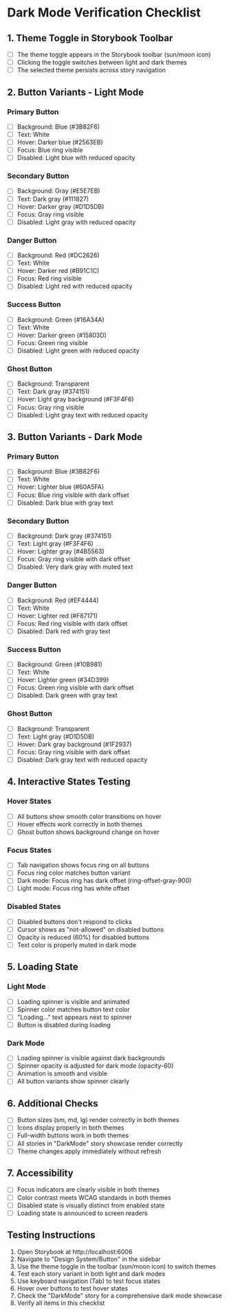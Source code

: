 # Dark Mode Verification Checklist

## 1. Theme Toggle in Storybook Toolbar
- [ ] The theme toggle appears in the Storybook toolbar (sun/moon icon)
- [ ] Clicking the toggle switches between light and dark themes
- [ ] The selected theme persists across story navigation

## 2. Button Variants - Light Mode
### Primary Button
- [ ] Background: Blue (#3B82F6)
- [ ] Text: White
- [ ] Hover: Darker blue (#2563EB)
- [ ] Focus: Blue ring visible
- [ ] Disabled: Light blue with reduced opacity

### Secondary Button
- [ ] Background: Gray (#E5E7EB)
- [ ] Text: Dark gray (#111827)
- [ ] Hover: Darker gray (#D1D5DB)
- [ ] Focus: Gray ring visible
- [ ] Disabled: Light gray with reduced opacity

### Danger Button
- [ ] Background: Red (#DC2626)
- [ ] Text: White
- [ ] Hover: Darker red (#B91C1C)
- [ ] Focus: Red ring visible
- [ ] Disabled: Light red with reduced opacity

### Success Button
- [ ] Background: Green (#16A34A)
- [ ] Text: White
- [ ] Hover: Darker green (#15803D)
- [ ] Focus: Green ring visible
- [ ] Disabled: Light green with reduced opacity

### Ghost Button
- [ ] Background: Transparent
- [ ] Text: Dark gray (#374151)
- [ ] Hover: Light gray background (#F3F4F6)
- [ ] Focus: Gray ring visible
- [ ] Disabled: Light gray text with reduced opacity

## 3. Button Variants - Dark Mode
### Primary Button
- [ ] Background: Blue (#3B82F6)
- [ ] Text: White
- [ ] Hover: Lighter blue (#60A5FA)
- [ ] Focus: Blue ring visible with dark offset
- [ ] Disabled: Dark blue with gray text

### Secondary Button
- [ ] Background: Dark gray (#374151)
- [ ] Text: Light gray (#F3F4F6)
- [ ] Hover: Lighter gray (#4B5563)
- [ ] Focus: Gray ring visible with dark offset
- [ ] Disabled: Very dark gray with muted text

### Danger Button
- [ ] Background: Red (#EF4444)
- [ ] Text: White
- [ ] Hover: Lighter red (#F87171)
- [ ] Focus: Red ring visible with dark offset
- [ ] Disabled: Dark red with gray text

### Success Button
- [ ] Background: Green (#10B981)
- [ ] Text: White
- [ ] Hover: Lighter green (#34D399)
- [ ] Focus: Green ring visible with dark offset
- [ ] Disabled: Dark green with gray text

### Ghost Button
- [ ] Background: Transparent
- [ ] Text: Light gray (#D1D5DB)
- [ ] Hover: Dark gray background (#1F2937)
- [ ] Focus: Gray ring visible with dark offset
- [ ] Disabled: Dark gray text with reduced opacity

## 4. Interactive States Testing

### Hover States
- [ ] All buttons show smooth color transitions on hover
- [ ] Hover effects work correctly in both themes
- [ ] Ghost button shows background change on hover

### Focus States
- [ ] Tab navigation shows focus ring on all buttons
- [ ] Focus ring color matches button variant
- [ ] Dark mode: Focus ring has dark offset (ring-offset-gray-900)
- [ ] Light mode: Focus ring has white offset

### Disabled States
- [ ] Disabled buttons don't respond to clicks
- [ ] Cursor shows as "not-allowed" on disabled buttons
- [ ] Opacity is reduced (60%) for disabled buttons
- [ ] Text color is properly muted in dark mode

## 5. Loading State
### Light Mode
- [ ] Loading spinner is visible and animated
- [ ] Spinner color matches button text color
- [ ] "Loading..." text appears next to spinner
- [ ] Button is disabled during loading

### Dark Mode
- [ ] Loading spinner is visible against dark backgrounds
- [ ] Spinner opacity is adjusted for dark mode (opacity-60)
- [ ] Animation is smooth and visible
- [ ] All button variants show spinner clearly

## 6. Additional Checks
- [ ] Button sizes (sm, md, lg) render correctly in both themes
- [ ] Icons display properly in both themes
- [ ] Full-width buttons work in both themes
- [ ] All stories in "DarkMode" story showcase render correctly
- [ ] Theme changes apply immediately without refresh

## 7. Accessibility
- [ ] Focus indicators are clearly visible in both themes
- [ ] Color contrast meets WCAG standards in both themes
- [ ] Disabled state is visually distinct from enabled state
- [ ] Loading state is announced to screen readers

## Testing Instructions

1. Open Storybook at http://localhost:6006
2. Navigate to "Design System/Button" in the sidebar
3. Use the theme toggle in the toolbar (sun/moon icon) to switch themes
4. Test each story variant in both light and dark modes
5. Use keyboard navigation (Tab) to test focus states
6. Hover over buttons to test hover states
7. Check the "DarkMode" story for a comprehensive dark mode showcase
8. Verify all items in this checklist
